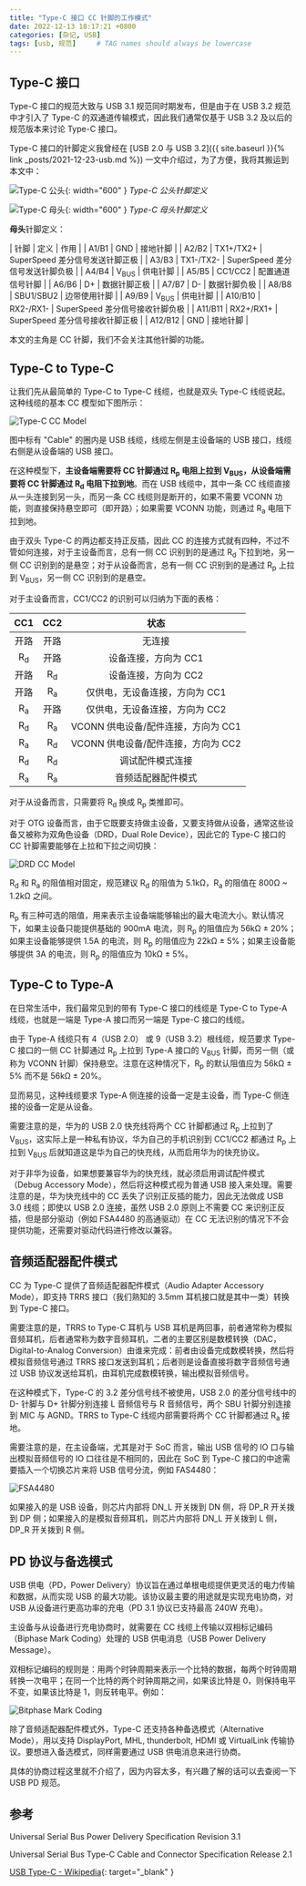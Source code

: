 ```yaml
---
title: "Type-C 接口 CC 针脚的工作模式"
date: 2022-12-13 18:17:21 +0800
categories: [杂记, USB]
tags: [usb, 规范]     # TAG names should always be lowercase
---
```


## Type-C 接口

Type-C 接口的规范大致与 USB 3.1 规范同时期发布，但是由于在 USB 3.2 规范中才引入了 Type-C 的双通道传输模式，因此我们通常仅基于 USB 3.2 及以后的规范版本来讨论 Type-C 接口。

Type-C 接口的针脚定义我曾经在 [USB 2.0 与 USB 3.2]({{ site.baseurl }}{% link _posts/2021-12-23-usb.md %}) 一文中介绍过，为了方便，我将其搬运到本文中：

![Type-C 公头](/assets/img/usb/USB_Type-C_plug_pinout.svg){: width="600" }
_Type-C 公头针脚定义_

![Type-C 母头](/assets/img/usb/USB_Type-C_Receptacle_Pinout.svg){: width="600" }
_Type-C 母头针脚定义_

**母头**针脚定义：

| 针脚 | 定义 | 作用 |
| A1/B1 | GND | 接地针脚 |
| A2/B2 | TX1+/TX2+ | SuperSpeed 差分信号发送针脚正极 |
| A3/B3 | TX1-/TX2- | SuperSpeed 差分信号发送针脚负极 |
| A4/B4 | V<sub>BUS</sub> | 供电针脚 |
| A5/B5 | CC1/CC2 | 配置通道信号针脚 |
| A6/B6 | D+ | 数据针脚正极 |
| A7/B7 | D- | 数据针脚负极 |
| A8/B8 | SBU1/SBU2 | 边带使用针脚 |
| A9/B9 | V<sub>BUS</sub> | 供电针脚 |
| A10/B10 | RX2-/RX1- | SuperSpeed 差分信号接收针脚负极 |
| A11/B11 | RX2+/RX1+ | SuperSpeed 差分信号接收针脚正极 |
| A12/B12 | GND | 接地针脚 |

本文的主角是 CC 针脚，我们不会关注其他针脚的功能。

## Type-C to Type-C

让我们先从最简单的 Type-C to Type-C 线缆，也就是双头 Type-C 线缆说起。这种线缆的基本 CC 模型如下图所示：

![Type-C CC Model](/assets/img/usb/Type-C_CC_model.png)

图中标有 "Cable" 的圈内是 USB 线缆，线缆左侧是主设备端的 USB 接口，线缆右侧是从设备端的 USB 接口。

在这种模型下，**主设备端需要将 CC 针脚通过 R<sub>p</sub> 电阻上拉到 V<sub>BUS</sub>，从设备端需要将 CC 针脚通过 R<sub>d</sub> 电阻下拉到地**。而在 USB 线缆中，其中一条 CC 线缆直接从一头连接到另一头，而另一条 CC 线缆则是断开的，如果不需要 VCONN 功能，则直接保持悬空即可（即开路）；如果需要 VCONN 功能，则通过 R<sub>a</sub> 电阻下拉到地。

由于双头 Type-C 的两边都支持正反插，因此 CC 的连接方式就有四种，不过不管如何连接，对于主设备而言，总有一侧 CC 识别到的是通过 R<sub>d</sub> 下拉到地，另一侧 CC 识别到的是悬空；对于从设备而言，总有一侧 CC 识别到的是通过 R<sub>p</sub> 上拉到 V<sub>BUS</sub>，另一侧 CC 识别到的是悬空。

对于主设备而言，CC1/CC2 的识别可以归纳为下面的表格：

| CC1 | CC2 | 状态 |
| :-: | :-: | :-: |
| 开路 | 开路 | 无连接 |
| R<sub>d</sub> | 开路 | 设备连接，方向为 CC1 |
| 开路 | R<sub>d</sub> | 设备连接，方向为 CC2 |
| 开路 | R<sub>a</sub> | 仅供电，无设备连接，方向为 CC1 |
| R<sub>a</sub> | 开路 | 仅供电，无设备连接，方向为 CC2 |
| R<sub>d</sub> | R<sub>a</sub> | VCONN 供电设备/配件连接，方向为 CC1 |
| R<sub>a</sub> | R<sub>d</sub> | VCONN 供电设备/配件连接，方向为 CC2 |
| R<sub>d</sub> | R<sub>d</sub> | 调试配件模式连接 |
| R<sub>a</sub> | R<sub>a</sub> | 音频适配器配件模式 |

对于从设备而言，只需要将 R<sub>d</sub> 换成 R<sub>p</sub> 类推即可。

对于 OTG 设备而言，由于它既要支持做主设备，又要支持做从设备，通常这些设备又被称为双角色设备（DRD，Dual Role Device），因此它的 Type-C 接口的 CC 针脚需要能够在上拉和下拉之间切换：

![DRD CC Model](/assets/img/usb/DRD_CC_model.png)

R<sub>d</sub> 和 R<sub>a</sub> 的阻值相对固定，规范建议 R<sub>d</sub> 的阻值为 5.1kΩ，R<sub>a</sub> 的阻值在 800Ω ~ 1.2kΩ 之间。

R<sub>p</sub> 有三种可选的阻值，用来表示主设备端能够输出的最大电流大小。默认情况下，如果主设备只能提供基础的 900mA 电流，则 R<sub>p</sub> 的阻值应为 56kΩ ± 20%；如果主设备能够提供 1.5A 的电流，则 R<sub>p</sub> 的阻值应为 22kΩ ± 5%；如果主设备能够提供 3A 的电流，则 R<sub>p</sub> 的阻值应为 10kΩ ± 5%。

## Type-C to Type-A

在日常生活中，我们最常见到的带有 Type-C 接口的线缆是 Type-C to Type-A 线缆，也就是一端是 Type-A 接口而另一端是 Type-C 接口的线缆。

由于 Type-A 线缆只有 4（USB 2.0） 或 9（USB 3.2）根线缆，规范要求 Type-C 接口的一侧 CC 针脚通过 R<sub>p</sub> 上拉到 Type-A 接口的 V<sub>BUS</sub> 针脚，而另一侧（或称为 VCONN 针脚）保持悬空。注意在这种情况下，R<sub>p</sub> 的默认阻值应为 56kΩ ± 5% 而不是 56kΩ ± 20%。

显而易见，这种线缆要求 Type-A 侧连接的设备一定是主设备，而 Type-C 侧连接的设备一定是从设备。

需要注意的是，华为的 USB 2.0 快充线将两个 CC 针脚都通过 R<sub>p</sub> 上拉到了 V<sub>BUS</sub>，这实际上是一种私有协议，华为自己的手机识别到 CC1/CC2 都通过 R<sub>p</sub> 上拉到 V<sub>BUS</sub> 后就知道这是华为自己的快充线，从而启用华为的快充协议。

对于非华为设备，如果想要兼容华为的快充线，就必须启用调试配件模式（Debug Accessory Mode），然后将这种模式视为普通 USB 接入来处理。需要注意的是，华为快充线中的 CC 丢失了识别正反插的能力，因此无法做成 USB 3.0 线缆；即使以 USB 2.0 连接，虽然 USB 2.0 原则上不需要 CC 来识别正反插，但是部分驱动（例如 FSA4480 的高通驱动）在 CC 无法识别的情况下不会提供功能，还需要对驱动代码进行修改以兼容。

## 音频适配器配件模式

CC 为 Type-C 提供了音频适配器配件模式（Audio Adapter Accessory Mode），即支持 TRRS 接口（我们熟知的 3.5mm 耳机接口就是其中一类）转换到 Type-C 接口。

需要注意的是，TRRS to Type-C 耳机与 USB 耳机是两回事，前者通常称为模拟音频耳机，后者通常称为数字音频耳机，二者的主要区别是数模转换（DAC，Digital-to-Analog Conversion）由谁来完成：前者由设备完成数模转换，然后将模拟音频信号通过 TRRS 接口发送到耳机；后者则是设备直接将数字音频信号通过 USB 协议发送给耳机，由耳机完成数模转换，输出模拟音频信号。

在这种模式下，Type-C 的 3.2 差分信号线不被使用，USB 2.0 的差分信号线中的 D- 针脚与 D+ 针脚分别连接 L 音频信号与 R 音频信号，两个 SBU 针脚分别连接到 MIC 与 AGND。TRRS to Type-C 线缆内部需要将两个 CC 针脚都通过 R<sub>a</sub> 接地。

需要注意的是，在主设备端，尤其是对于 SoC 而言，输出 USB 信号的 IO 口与输出模拟音频信号的 IO 口往往是不相同的，因此在 SoC 到 Type-C 接口的中途需要插入一个切换芯片来将 USB 信号分流，例如 FAS4480：

![FSA4480](/assets/img/usb/FSA4480.png)

如果接入的是 USB 设备，则芯片内部将 DN_L 开关拨到 DN 侧，将 DP_R 开关拨到 DP 侧；如果接入的是模拟音频耳机，则芯片内部将 DN_L 开关拨到 L 侧，DP_R 开关拨到 R 侧。

## PD 协议与备选模式

USB 供电（PD，Power Delivery）协议旨在通过单根电缆提供更灵活的电力传输和数据，从而实现 USB 的最大功能。该协议最主要的用途就是实现充电协商，对 USB 从设备进行更高功率的充电（PD 3.1 协议已支持最高 240W 充电）。

主设备与从设备进行充电协商时，就需要在 CC 线缆上传输以双相标记编码（Biphase Mark Coding）处理的 USB 供电消息（USB Power Delivery Message）。

双相标记编码的规则是：用两个时钟周期来表示一个比特的数据，每两个时钟周期转换一次电平；在同一个比特的两个时钟周期之间，如果该比特是 0，则保持电平不变，如果该比特是 1，则反转电平。例如：

![Bitphase Mark Coding](/assets/img/usb/Biphase_mark_coding.png)

除了音频适配器配件模式外，Type-C 还支持各种备选模式（Alternative Mode），用以支持 DisplayPort, MHL, thunderbolt, HDMI 或 VirtualLink 传输协议。要想进入备选模式，同样需要通过 USB 供电消息来进行协商。

具体的协商过程这里就不介绍了，因为内容太多，有兴趣了解的话可以去查阅一下 USB PD 规范。

## 参考

Universal Serial Bus Power Delivery Specification Revision 3.1

Universal Serial Bus Type-C Cable and Connector Specification Release 2.1

[USB Type-C - Wikipedia](https://en.wikipedia.org/wiki/USB-C){: target="_blank" }
